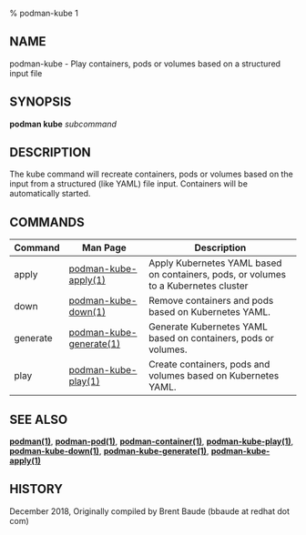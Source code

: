 % podman-kube 1

## NAME

podman\-kube - Play containers, pods or volumes based on a structured input file

## SYNOPSIS

**podman kube** _subcommand_

## DESCRIPTION

The kube command will recreate containers, pods or volumes based on the input from a structured (like YAML)
file input. Containers will be automatically started.

## COMMANDS

| Command  | Man Page                                           | Description                                                                         |
| -------- | -------------------------------------------------- | ----------------------------------------------------------------------------------- |
| apply    | [podman-kube-apply(1)](podman-kube-apply.md)       | Apply Kubernetes YAML based on containers, pods, or volumes to a Kubernetes cluster |
| down     | [podman-kube-down(1)](podman-kube-down.md)         | Remove containers and pods based on Kubernetes YAML.                                |
| generate | [podman-kube-generate(1)](podman-kube-generate.md) | Generate Kubernetes YAML based on containers, pods or volumes.                      |
| play     | [podman-kube-play(1)](podman-kube-play.md)         | Create containers, pods and volumes based on Kubernetes YAML.                       |

## SEE ALSO

**[podman(1)](podman.md)**, **[podman-pod(1)](podman-pod.md)**, **[podman-container(1)](podman-container.md)**, **[podman-kube-play(1)](podman-kube-play.md)**, **[podman-kube-down(1)](podman-kube-down.md)**, **[podman-kube-generate(1)](podman-kube-generate.md)**, **[podman-kube-apply(1)](podman-kube-apply.md)**

## HISTORY

December 2018, Originally compiled by Brent Baude (bbaude at redhat dot com)
